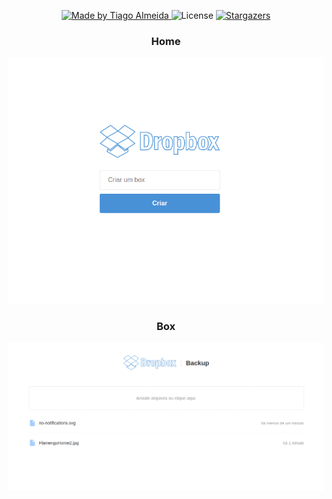 <p align="center">
  <a href="#!">
    <img alt="Made by Tiago Almeida" src="https://img.shields.io/badge/made%20by-Tiago%20Almeida-%2304D361"/>
  </a>

  <img alt="License" src="https://img.shields.io/badge/license-MIT-%2304D361"/>

  <a href="https://github.com/tiagoalmeidz/DropBox-React">
    <img alt="Stargazers" src="https://img.shields.io/github/stars/tiagoalmeidz/DropBox-React?style=social"/>
  </a>
</p>

<h3 align="center">Home</h3>

![home](public/screenshots/Dropbox-home.png)
  
<h3 align="center">Box</h3>

![detail](public/screenshots/Dropbox-box.png)
